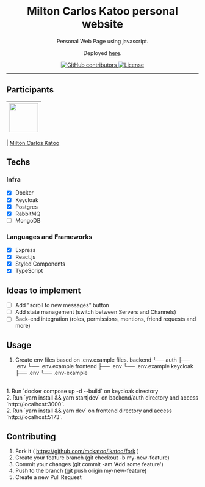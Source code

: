 <h1 align="center">
Milton Carlos Katoo personal website
</h1>

<p align="center">Personal Web Page using javascript.</p>
<p align="center">Deployed <a href="https://www.ikatoo.com.br/">here</a>.</p>

<p align="center">
  <a href="https://github.com/mckatoo/ikatoo/graphs/contributors">
  <img alt="GitHub contributors" src="https://img.shields.io/github/contributors/mckatoo/ikatoo?color=%23FF2A2A&logoColor=%23FF2A2A&style=flat" alt="Contributors">
  </a>
  <a href="https://opensource.org/licenses/MIT">
    <img src="https://img.shields.io/github/license/mckatoo/ikatoo?color=%23FF2A2A&logo=mit&style=flat" alt="License">
  </a>
</p>

<hr>

## Participants

| [<img src="https://avatars.githubusercontent.com/u/7876852?v=4" width="75px;"/>](https://github.com/mckatoo) |
| :------------------------------------------------------------------------------------------------------------------------: |


| [Milton Carlos Katoo](https://github.com/mckatoo)

## Techs

### Infra
  - [x] Docker
  - [x] Keycloak
  - [x] Postgres
  - [X] RabbitMQ
  - [ ] MongoDB

### Languages and Frameworks
  - [x] Express
  - [x] React.js
  - [x] Styled Components
  - [x] TypeScript

## Ideas to implement

- [ ] Add "scroll to new messages" button
- [ ] Add state management (switch between Servers and Channels)
- [ ] Back-end integration (roles, permissions, mentions, friend requests and more)

## Usage

1. Create env files based on .env.example files.
backend
└── auth
    ├── .env
    └── .env.example
frontend
├── .env
└── .env.example
keycloak
├── .env
└── .env-example

<br />
1. Run `docker compose up -d --build` on keycloak directory<br />
2. Run `yarn install && yarn start|dev` on backend/auth directory and access `http://localhost:3000`.<br />
2. Run `yarn install && yarn dev` on frontend directory and access `http://localhost:5173`.<br />

## Contributing

1. Fork it ( https://github.com/mckatoo/ikatoo/fork )
2. Create your feature branch (git checkout -b my-new-feature)
3. Commit your changes (git commit -am 'Add some feature')
4. Push to the branch (git push origin my-new-feature)
5. Create a new Pull Request
